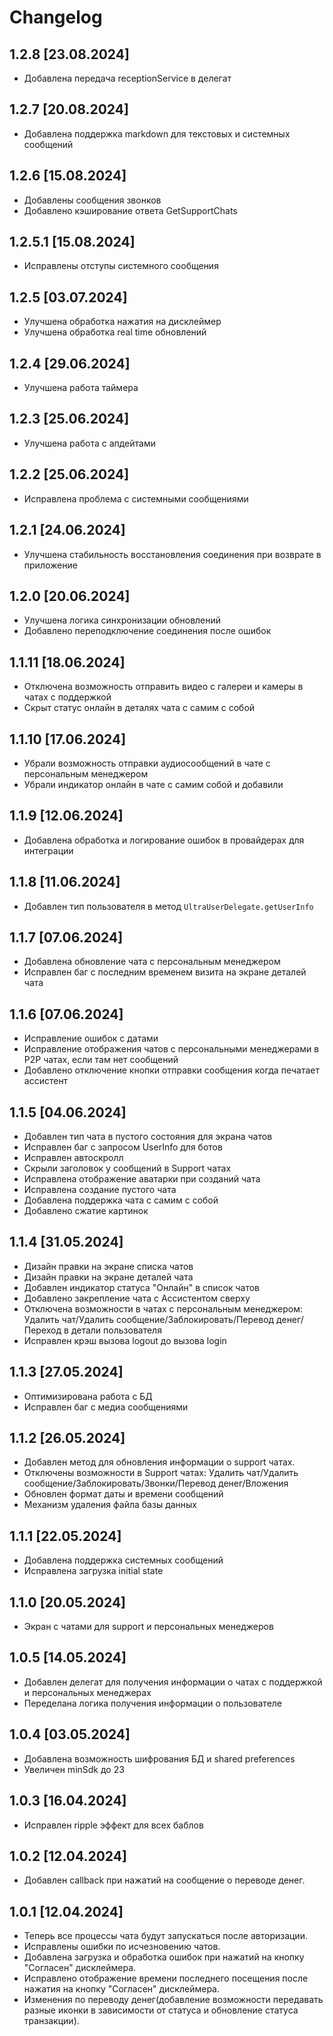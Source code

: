 # Changelog

## 1.2.8 [23.08.2024]

- Добавлена передача receptionService в делегат

## 1.2.7 [20.08.2024]

- Добавлена поддержка markdown для текстовых и системных сообщений

## 1.2.6 [15.08.2024]

- Добавлены сообщения звонков
- Добавлено кэширование ответа GetSupportChats

## 1.2.5.1 [15.08.2024]

- Исправлены отступы системного сообщения

## 1.2.5 [03.07.2024]

- Улучшена обработка нажатия на дисклеймер
- Улучшена обработка real time обновлений

## 1.2.4 [29.06.2024]

- Улучшена работа таймера

## 1.2.3 [25.06.2024]

- Улучшена работа с апдейтами

## 1.2.2 [25.06.2024]

- Исправлена проблема с системными сообщениями

## 1.2.1 [24.06.2024]

- Улучшена стабильность восстановления соединения при возврате в приложение

## 1.2.0 [20.06.2024]

- Улучшена логика синхронизации обновлений
- Добавлено переподключение соединения после ошибок

## 1.1.11 [18.06.2024]

- Отключена возможность отправить видео с галереи и камеры в чатах с поддержкой
- Скрыт статус онлайн в деталях чата с самим с собой

## 1.1.10 [17.06.2024]

- Убрали возможность отправки аудиосообщений в чате с персональным менеджером
- Убрали индикатор онлайн в чате с самим собой и добавили

## 1.1.9 [12.06.2024]

- Добавлена обработка и логирование ошибок в провайдерах для интеграции

## 1.1.8 [11.06.2024]

- Добавлен тип пользователя в метод `UltraUserDelegate.getUserInfo`

## 1.1.7 [07.06.2024]

- Добавлена обновление чата с персональным менеджером
- Исправлен баг с последним временем визита на экране деталей чата

## 1.1.6 [07.06.2024]

- Исправление ошибок с датами
- Исправление отображения чатов с персональными менеджерами в P2P чатах, если там нет сообщений
- Добавлено отключение кнопки отправки сообщения когда печатает ассистент

## 1.1.5 [04.06.2024]

- Добавлен тип чата в пустого состояния для экрана чатов
- Исправлен баг с запросом UserInfo для ботов
- Исправлен автоскролл
- Скрыли заголовок у сообщений в Support чатах
- Исправлена отображение аватарки при созданий чата
- Исправлена создание пустого чата
- Добавлена поддержка чата с самим с собой
- Добавлено сжатие картинок

## 1.1.4 [31.05.2024]

- Дизайн правки на экране списка чатов
- Дизайн правки на экране деталей чата
- Добавлен индикатор статуса "Онлайн" в список чатов
- Добавлено закрепление чата с Ассистентом сверху
- Отключена возможности в чатах с персональным менеджером: Удалить чат/Удалить сообщение/Заблокировать/Перевод денег/
  Переход в детали пользователя
- Исправлен крэш вызова logout до вызова login

## 1.1.3 [27.05.2024]

- Оптимизирована работа с БД
- Исправлен баг с медиа сообщениями

## 1.1.2 [26.05.2024]

- Добавлен метод для обновления информации о support чатах.
- Отключены возможности в Support чатах: Удалить чат/Удалить сообщение/Заблокировать/Звонки/Перевод денег/Вложения
- Обновлен формат даты и времени сообщений
- Механизм удаления файла базы данных

## 1.1.1 [22.05.2024]

- Добавлена поддержка системных сообщений
- Исправлена загрузка initial state

## 1.1.0 [20.05.2024]

- Экран с чатами для support и персональных менеджеров

## 1.0.5 [14.05.2024]

- Добавлен делегат для получения информации о чатах с поддержкой и персональных менеджерах
- Переделана логика получения информации о пользователе

## 1.0.4 [03.05.2024]

- Добавлена возможность шифрования БД и shared preferences
- Увеличен minSdk до 23

## 1.0.3 [16.04.2024]

- Исправлен ripple эффект для всех баблов

## 1.0.2 [12.04.2024]

- Добавлен callback при нажатий на сообщение о переводе денег.

## 1.0.1 [12.04.2024]

- Теперь все процессы чата будут запускаться после авторизации.
- Исправлены ошибки по исчезновению чатов.
- Добавлена загрузка и обработка ошибок при нажатий на кнопку "Согласен" дисклеймера.
- Исправлено отображение времени последнего посещения после нажатия на кнопку "Согласен" дисклеймера.
- Изменения по переводу денег(добавление возможности передавать разные иконки в зависимости от статуса и обновление
  статуса транзакции).
